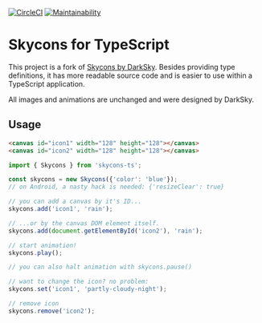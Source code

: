[![CircleCI](https://circleci.com/gh/andipaetzold/skycons/tree/master.svg?style=svg)](https://circleci.com/gh/andipaetzold/skycons/tree/master)
[![Maintainability](https://api.codeclimate.com/v1/badges/f6399fba6533a100291b/maintainability)](https://codeclimate.com/github/andipaetzold/skycons/maintainability)

# Skycons for TypeScript

This project is a fork of [Skycons by DarkSky](https://github.com/darkskyapp/skycons). Besides providing type definitions, it has more readable source code and is easier to use within a TypeScript application.

All images and animations are unchanged and were designed by DarkSky.

## Usage

```html
<canvas id="icon1" width="128" height="128"></canvas>
<canvas id="icon2" width="128" height="128"></canvas>
```

```ts
import { Skycons } from 'skycons-ts';

const skycons = new Skycons({'color': 'blue'});
// on Android, a nasty hack is needed: {'resizeClear': true}

// you can add a canvas by it's ID...
skycons.add('icon1', 'rain');

// ...or by the canvas DOM element itself.
skycons.add(document.getElementById('icon2'), 'rain');

// start animation!
skycons.play();

// you can also halt animation with skycons.pause()

// want to change the icon? no problem:
skycons.set('icon1', 'partly-cloudy-night');

// remove icon
skycons.remove('icon2');
```
